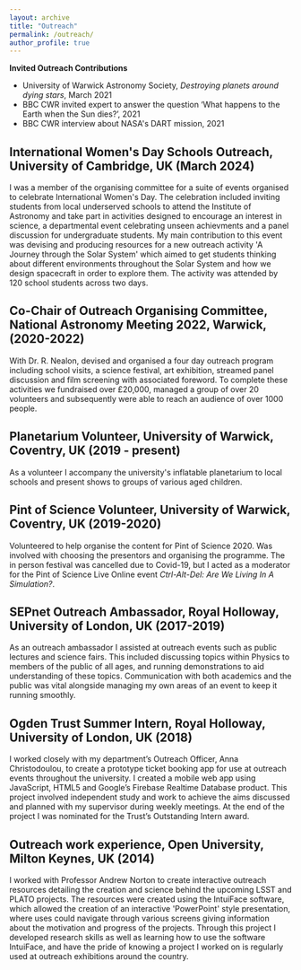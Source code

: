 ```yaml
---
layout: archive
title: "Outreach"
permalink: /outreach/
author_profile: true
---
```


**Invited Outreach Contributions**
- University of Warwick Astronomy Society, *Destroying planets around dying stars*, March 2021
- BBC CWR invited expert to answer the question ‘What happens to the Earth when the Sun dies?’, 2021
- BBC CWR interview about NASA's DART mission, 2021

**International Women's Day Schools Outreach**, University of Cambridge, UK (March 2024)
------
I was a member of the organising committee for a suite of events organised to celebrate International Women's Day. The celebration included inviting students from local underserved schools to attend the Institute of Astronomy and take part in activities designed to encourage an interest in science, a departmental event celebrating unseen achievments and a panel discussion for undergraduate students. My main contribution to this event was devising and producing resources for a new outreach activity 'A Journey through the Solar System' which aimed to get students thinking about different environments throughout the Solar System and how we design spacecraft in order to explore them. The activity was attended by 120 school students across two days. 

**Co-Chair of Outreach Organising Committee**, National Astronomy Meeting 2022, Warwick, (2020-2022)
------
With Dr. R. Nealon, devised and organised a four day outreach program including school visits, a science festival, art exhibition, streamed panel discussion and film screening with associated foreword. 
To complete these activities we fundraised over £20,000, managed a group of over 20 volunteers and subsequently were able to reach an audience of over 1000 people. 

**Planetarium Volunteer**, University of Warwick, Coventry, UK (2019 - present)
------
As a volunteer I accompany the university's inflatable planetarium to local schools and present shows to groups of various aged children. 

**Pint of Science Volunteer**, University of Warwick, Coventry, UK (2019-2020)
-----
Volunteered to help organise the content for Pint of Science 2020. Was involved with choosing the presentors and organising the programme. The in person festival was cancelled due to Covid-19, but I acted as a moderator for the Pint of Science Live Online event *Ctrl-Alt-Del: Are We Living In A Simulation?*.

**SEPnet Outreach Ambassador**, Royal Holloway, University of London, UK (2017-2019)
------
As an outreach ambassador I assisted at outreach events such as public lectures and science fairs. This included discussing topics within Physics to members of the public of all ages, and running demonstrations to aid understanding of these topics. Communication with both academics and the public was vital alongside managing my own areas of an event to keep it running smoothly.

**Ogden Trust Summer Intern**, Royal Holloway, University of London, UK (2018)
------
I worked closely with my department’s Outreach Officer, Anna Christodoulou, to create a prototype ticket booking app for use at outreach events throughout the university. I created a mobile web app using JavaScript, HTML5 and Google’s Firebase Realtime Database product. This project involved independent study and work to achieve the aims discussed and planned with my supervisor during weekly meetings. At the end of the project I was nominated for the Trust’s Outstanding Intern award.

**Outreach work experience**, Open University, Milton Keynes, UK (2014)
------
I worked with Professor Andrew Norton to create interactive outreach resources detailing the creation and science behind the upcoming LSST and PLATO projects. The resources were created using the IntuiFace software, which allowed the creation of an interactive 'PowerPoint' style presentation, where uses could navigate through various screens giving information about the motivation and progress of the projects.
Through this project I developed research skills as well as learning how to use the software IntuiFace, and have the pride of knowing a project I worked on is regularly used at outreach exhibitions around the country.
